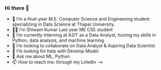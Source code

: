 ### Hi there 👋

- 🔭 I’m a final-year M.E. Computer Science and Engineering student specializing in Data Science at Thapar University.     
- 🐱‍💻 I’m Shiwam Kumar Last year ME CSE student 
- 🌱 I’m currently interning at A2IT as a Data Analyst, honing my skills in Python, data analysis, and machine learning.
- 👯 I’m looking to collaborate on Data Analyst & Aspiring Data Scientist
- 🤔 I’m looking for help with Develop Model
- 💬 Ask me about ML, Python
- 📫 How to reach me: through my LinkdIn
-->
